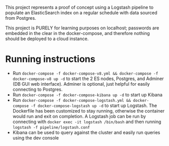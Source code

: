 This project represents a proof of concept using a Logstash pipeline to populate an ElasticSearch index on a regular schedule with data sourced from Postgres.

This project is PURELY for learning purposes on localhost; passwords are embedded in the clear in the docker-compose, and therefore nothing should be deployed to a cloud instance.

# Running instructions

- Run `docker-compose -f docker-compose-v8.yml && docker-compose -f docker-compose-v8 up -d` to start the 2 ES nodes, Postgres, and Adminer (DB GUI web interface). Adminer is optional, just helpful for easily connecting to Postgres.
- Run `docker-compose -f docker-compose-kibana up -d` to start up Kibana
- Run `docker-compose -f docker-compose-logstash.yml && docker-compose -f docker-compose-logstash up -d` to start up Logstash. The Dockerfile has been customized to stay running, otherwise the container would run and exit on completion. A Logstash job can be run by connecting with `docker exec -it logstash /bin/bash` and then running `logstash -f pipeline/logstash.conf`
- Kibana can be used to query against the cluster and easily run queries using the dev console
